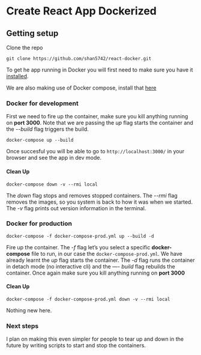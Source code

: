 # Create React App Dockerized

## Getting setup

Clone the repo

```
git clone https://github.com/shan5742/react-docker.git
```

To get he app running in Docker you will first need to make sure you have it [installed](https://docs.docker.com/install/).

We are also making use of Docker compose, install that [here](https://docs.docker.com/compose/install/)

### Docker for development

First we need to fire up the container, make sure you kill anything running on **port 3000**. Note that we are passing the _up_ flag starts the container and the _--build_ flag triggers the build.

```
docker-compose up --build
```

Once succesful you will be able to go to `http://localhost:3000/` in your browser and see the app in dev mode.

#### Clean Up

```
docker-compose down -v --rmi local
```

The _down_ flag stops and removes stopped containers. The _--rmi_ flag removes the images, so you system is back to how it was when we started. The _-v_ flag prints out version information in the terminal.

### Docker for production

```
docker-compose -f docker-compose-prod.yml up --build -d
```

Fire up the container. The _-f_ flag let’s you select a specific **docker-compose** file to run, in our case the `docker-compose-prod.yml`. We have already learnt the _up_ flag starts the container. The _-d_ flag runs the container in detach mode (no interactive cli) and the _—- build_ flag rebuilds the container. Once again make sure you kill anything running on **port 3000**

#### Clean Up

```
docker-compose -f docker-compose-prod.yml down -v --rmi local
```

Nothing new here.

### Next steps

I plan on making this even simpler for people to tear up and down in the future by writing scripts to start and stop the containers.
